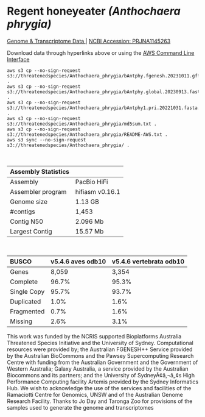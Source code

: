 # **Regent honeyeater** *(Anthochaera phrygia)* 

[Genome & Transcriptome Data ](https://threatenedspecies.s3.ap-southeast-2.amazonaws.com/index.html) | [NCBI Accession: PRJNA1145263](https://www.ncbi.nlm.nih.gov/bioproject/1145263)

Download data through hyperlinks above or using the [AWS Command Line Interface](https://docs.aws.amazon.com/cli/latest/userguide/cli-chap-install.html)
  
```
aws s3 cp --no-sign-request s3://threatenedspecies/Anthochaera_phrygia/bAntphy.fgenesh.20231011.gff3 .
aws s3 cp --no-sign-request s3://threatenedspecies/Anthochaera_phrygia/bAntphy.global.20230913.fasta.gz .
aws s3 cp --no-sign-request s3://threatenedspecies/Anthochaera_phrygia/bAntphy1.pri.20221031.fasta.gz .
aws s3 cp --no-sign-request s3://threatenedspecies/Anthochaera_phrygia/md5sum.txt .
aws s3 cp --no-sign-request s3://threatenedspecies/Anthochaera_phrygia/README-AWS.txt .
aws s3 sync --no-sign-request s3://threatenedspecies/Anthochaera_phrygia/ .
```

<br>

| Assembly Statistics |  |
|:--- | --- |
| Assembly    | PacBio HiFi |
| Assembler program |  hifiasm v0.16.1 |
| Genome size | 1.13 GB |
| #contigs | 1,453 |
| Contig N50 | 2.096 Mb |
| Largest Contig | 15.57 Mb |

<br>

| **BUSCO** | **v5.4.6 aves odb10** |  **v5.4.6 vertebrata odb10** |
|:--- | --- | --- |
| Genes    | 8,059 | 3,354|
| Complete    | 96.7% | 95.3% |
| Single Copy |  95.7% | 93.7% |
| Duplicated | 1.0% | 1.6% |
| Fragmented | 0.7% | 1.6% |
| Missing | 2.6% | 3.1% |

This work was funded by the NCRIS supported Bioplatforms Australia Threatened Species Initiative and the University of Sydney. Computational resources were provided by; the Australian FGENESH++ Service provided by the Australian BioCommons and the Pawsey Supercomputing Research Centre with funding from the Australian Government and the Government of Western Australia; Galaxy Australia, a service provided by the Australian Biocommons and its partners; and the University of SydneyÃ¢â‚¬â„¢s High Performance Computing facility Artemis provided by the Sydney Informatics Hub. We wish to acknowledge the use of the services and facilities of the Ramaciotti Centre for Genomics, UNSW and of the Australian Genome Research Facility.
Thanks to Jo Day and Taronga Zoo for provisions of the samples used to generate the genome and transcriptomes
